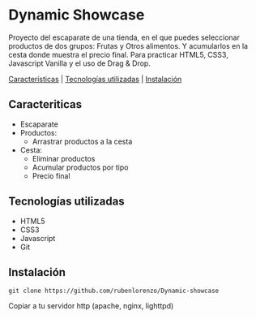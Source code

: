 # Dynamic Showcase
Proyecto del escaparate de una tienda, en el que puedes seleccionar productos de dos grupos: Frutas y Otros alimentos. Y acumularlos en la cesta donde muestra el precio final.
Para practicar HTML5, CSS3, Javascript Vanilla y el uso de Drag & Drop.

[Características](##Características) | [Tecnologías utilizadas](##Tecnologías-utilizadas) | [Instalación](##Instalación)

## Caracteriticas
+ Escaparate
+ Productos:
	+ Arrastrar productos a la cesta
+ Cesta:
	+ Eliminar productos
	+ Acumular productos por tipo
	+ Precio final

## Tecnologías utilizadas
+ HTML5
+ CSS3
+ Javascript
+ Git

## Instalación

```
git clone https://github.com/rubenlorenzo/Dynamic-showcase
```

Copiar a tu servidor http (apache, nginx, lighttpd)
